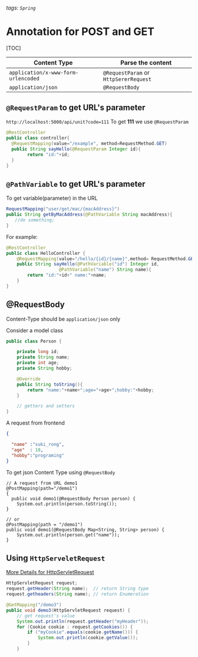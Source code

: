 
###### tags: `Spring`
# Annotation for POST and GET

[TOC]

| Content Type                        | Parse the content                     |
| ---------------------------------   | ------------------------------------- |
| `application/x-www-form-urlencoded` | `@RequestParam` or `HttpSererRequest`                 |
| `application/json`                  | `@RequestBody`                        |

## `@RequestParam` to get URL's parameter

`http://localhost:5000/api/unit?code=111`
To get **111** we use `@RequestParam`
```java
@RestController
public class controller{
  @RequestMapping(value="/example", method=RequestMethod.GET)  
  public String sayHello(@RequestParam Integer id){
        return "id:"+id;
  }  
}
```
## `@PathVariable` to get URL's parameter 

To get variable(parameter) in the URL 
```java
RequestMapping("user/get/mac/{macAddress}")
public String getByMacAddress(@PathVariable String macAddress){
　　//do something;
}
```

For example: 
```java
@RestController
public class HelloController {
    @RequestMapping(value="/hello/{id}/{name}",method= RequestMethod.GET)
    public String sayHello(@PathVariable("id") Integer id,
                    @PathVariable("name") String name){
        return "id:"+id+" name:"+name;
    }
}
```

## @RequestBody 

Content-Type should be `application/json` only

Consider a model class
```java
public class Person {

    private long id;
    private String name;
    private int age;
    private String hobby;

    @Override
    public String toString(){
        return "name:"+name+";age="+age+";hobby:"+hobby;
    }

    // getters and setters
}
```

A request from frontend
```json
{ 

  "name" :"suki_rong",
  "age"  : 18, 
  "hobby":"programing"
}
```

To get json Content Type using `@RequestBody`
```java=
// A request from URL demo1
@PostMapping(path="/demo1")
{
  public void demo1(@RequestBody Person person) {
    System.out.println(person.toString());
}

// or
@PostMapping(path = "/demo1")
public void demo1(@RequestBody Map<String, String> person) {
    System.out.println(person.get("name"));
}

```

## Using `HttpServeletRequest`

[More Details for HttpServletRequest](/3dDbfI6TQIyoWcyUmrZp_Q)

```java
HttpServletRequest request;
request.getHeader(String name);  // return String type 
request.getheaders(String name); // return Enumeration
```

```java
@GetMapping("/demo3")
public void demo3(HttpServletRequest request) {
    // get request's value
    System.out.println(request.getHeader("myHeader"));
    for (Cookie cookie : request.getCookies()) {
        if ("myCookie".equals(cookie.getName())) {
            System.out.println(cookie.getValue());
        }
    }
```
